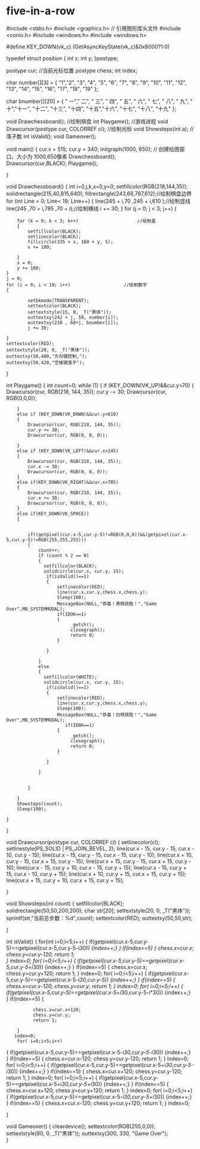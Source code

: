 # five-in-a-row
#include <stdio.h>
#include <graphics.h>      // 引用图形库头文件
#include <conio.h>
#include <windows.h>
#include <windows.h>

#define KEY_DOWN(vk_c) (GetAsyncKeyState(vk_c)&0x8000?1:0)

typedef struct position
{
	int x;
	int y;
}postype;

postype cur;           //当前光标位置
postype chess;
int index;
           

char number[][3] = { "1","2", "3", "4", "5",
"6", "7", "8", "9", "10",
"11", "12", "13", "14", "15",
"16", "17", "18", "19" };

char bnumber[][20] = { "  一","  二", "  三", "  四", "  五", 
"  六", "  七", "  八", "  九", "  十","十一", "十二", 
"十三", "十四", "十五","十六", "十七", "十八", "十九" };

void Drawchessboard();    //绘制棋盘
int Playgame();          //游戏进程
void Drawcursor(postype cur, COLORREF cl);         //绘制光标
void Showsteps(int a);        //落子数
int isValid();
void Gameover();


void main()
{
	cur.x = 515; cur.y = 340;
	initgraph(1000, 650);   // 创建绘图窗口，大小为 1000,650像素
	Drawchessboard();       
	Drawcursor(cur,BLACK);
	Playgame();
 
	
}

void Drawchessboard()
{
	int i=0,j,k,x=0,y=0;
	setfillcolor(RGB(218,144,35));
	solidrectangle(215,40,815,640);
	fillrectangle(243,68,787,612);//绘制棋盘边界
	for (int Line = 0; Line< 19; Line++)
	{
		line(245 + i,70 ,245 + i,610 );//绘制竖线
		line(245 ,70 + i,785 ,70 + i);//绘制横线
		i += 30;
	}
	for (j = 0; j < 3; j++)
	{

		for (k = 0; k < 3; k++)                      //绘制星
		{
			setfillcolor(BLACK);
			setlinecolor(BLACK);
			fillcircle(335 + x, 160 + y, 5);
			x += 180;

		}
		x = 0;
		y += 180;
	}
	j = 0;
	for (i = 0; i < 19; i++)                    //绘制数字
	{
	 
		    setbkmode(TRANSPARENT);
			settextcolor(BLACK);
		    settextstyle(15, 0, _T("黑体"));
			outtextxy(242 + j, 50, number[i]);
			outtextxy(210 , 60+j, bnumber[i]);
			j += 30;
	
	}
	settextcolor(RED);
	settextstyle(20, 0, _T("黑体"));
	outtextxy(50,400,"方向键控制,");
	outtextxy(50,420,"空格键落子");
	

}

int Playgame()
{
	int count=0;
	while (1)
	{
		if (KEY_DOWN(VK_UP)&&cur.y>70)
		{
			Drawcursor(cur, RGB(218, 144, 35));
			cur.y -= 30;
			Drawcursor(cur, RGB(0,0,0));


		}
		else if (KEY_DOWN(VK_DOWN)&&cur.y<610)
		{
			Drawcursor(cur, RGB(218, 144, 35));
			cur.y += 30;
			Drawcursor(cur, RGB(0, 0, 0));

		}
		else if (KEY_DOWN(VK_LEFT)&&cur.x>245)
		{
			Drawcursor(cur, RGB(218, 144, 35));
			cur.x -= 30;
			Drawcursor(cur, RGB(0, 0, 0));
		}
		else if(KEY_DOWN(VK_RIGHT)&&cur.x<785)
		{
			Drawcursor(cur, RGB(218, 144, 35));
			cur.x += 30;
			Drawcursor(cur, RGB(0, 0, 0));
		}
		else if(KEY_DOWN(VK_SPACE))
		{
        
		
			if((getpixel(cur.x-5,cur.y-5)!=RGB(0,0,0))&&(getpixel(cur.x-5,cur.y-5)!=RGB(255,255,255)))
			{
			    count++;
		    	if (count % 2 == 0)
				{
				  setfillcolor(BLACK);
				  solidcircle(cur.x, cur.y, 15);
				   if(isValid()==1)
				   {
					   setlinecolor(RED);
					   line(cur.x,cur.y,chess.x,chess.y);
					   Sleep(100);
					   MessageBox(NULL,"恭喜！黑棋获胜！","Game Over",MB_SYSTEMMODAL);
					   if(IDOK==1)
					   {
						   	_getch();
                        	closegraph(); 
							return 0;
					   }

				   }
		
				}
		    	else
				{
				  setfillcolor(WHITE);
			      solidcircle(cur.x, cur.y, 15);
				   if(isValid()==1)
				   {
					   setlinecolor(RED);
					   line(cur.x,cur.y,chess.x,chess.y);
					   Sleep(100);
					   MessageBox(NULL,"恭喜！白棋获胜！","Game Over",MB_SYSTEMMODAL);
					      if(IDOK==1)
					   {
						   	_getch();
                        	closegraph(); 
							return 0;
					   }

				   }
		
				}
		         
		
			}
			
		}
	    Showsteps(count);
		Sleep(100);
	
	}
}

void Drawcursor(postype cur, COLORREF cl)
{
	setlinecolor(cl);
	setlinestyle(PS_SOLID | PS_JOIN_BEVEL, 2);
	line(cur.x - 15, cur.y - 15, cur.x - 10, cur.y - 15);
	line(cur.x - 15, cur.y - 15, cur.x - 15, cur.y - 10);
	line(cur.x + 10, cur.y - 15, cur.x + 15, cur.y - 15);
	line(cur.x + 15, cur.y - 15, cur.x + 15, cur.y - 10);
	line(cur.x - 15, cur.y + 10, cur.x - 15, cur.y + 15);
	line(cur.x - 15, cur.y + 15, cur.x - 10, cur.y + 15);
	line(cur.x + 10, cur.y + 15, cur.x + 15, cur.y + 15);
	line(cur.x + 15, cur.y + 10, cur.x + 15, cur.y + 15);


}

void Showsteps(int count)
{
    setfillcolor(BLACK);
    solidrectangle(50,50,200,200);
	char str[20];
	settextstyle(20, 0, _T("黑体"));
    sprintf(str,"当前总步数：%d",count);
    settextcolor(RED);
	outtextxy(50,50,str); 

}




int isValid()
{
   for(int i=0;i<5;i++)
   {
	   if(getpixel(cur.x-5,cur.y-5)==getpixel(cur.x-5,cur.y-5-i*30))
	   {index++;}
	}
    if(index==5)
	{
		chess.x=cur.x;
		chess.y=cur.y-120;
		return 1;  
	}
	   index=0;
	    for( i=0;i<5;i++)
   {
	    if(getpixel(cur.x-5,cur.y-5)==getpixel(cur.x-5,cur.y-5+i*30))
	   {index++;}
	}
		if(index==5)
	   {
			chess.x=cur.x;
		    chess.y=cur.y+120;
			return 1;
		}
	   index=0;
	    for( i=0;i<5;i++)
   {
	    if(getpixel(cur.x-5,cur.y-5)==getpixel(cur.x-5-i*30,cur.y-5))
	   {index++;}
	   	}
		 if(index==5)
	   {
			 chess.x=cur.x-120;
		     chess.y=cur.y;
			 return 1;
		 }
	   index=0;
	    for( i=0;i<5;i++)
   {
	    if(getpixel(cur.x-5,cur.y-5)==getpixel(cur.x-5+i*30,cur.y-5-i*30))
	   {index++;}
	   	}
		  if(index==5)
	   {

			  chess.x=cur.x+120;
		      chess.y=cur.y;
			  return 1;
		  
		}
	   index=0;
	    for( i=0;i<5;i++)
   {
	    if(getpixel(cur.x-5,cur.y-5)==getpixel(cur.x-5-i*30,cur.y-5-i*30))
	   {index++;}
	   	}
	   if(index==5)
	   {
		   chess.x=cur.x-120;
		   chess.y=cur.y-120;
		   return 1;
	   }
	   index=0;
	    for( i=0;i<5;i++)
   {
	    if(getpixel(cur.x-5,cur.y-5)==getpixel(cur.x-5+i*30,cur.y-5-i*30))
	   {index++;}
	   	}
		   if(index==5)
	   {
			   chess.x=cur.x+120;
	          chess.y=cur.y-120;
			   return 1;
		   }
	   index=0;
	    for( i=0;i<5;i++)
   {
	    if(getpixel(cur.x-5,cur.y-5)==getpixel(cur.x-5+i*30,cur.y-5+i*30))
	   {index++;}
	}
	   if(index==5)
	   {
		   chess.x=cur.x+120;
	       chess.y=cur.y+120;
		   return 1;
	   }
	   index=0;
	    for( i=0;i<5;i++)
   {
	    if(getpixel(cur.x-5,cur.y-5)==getpixel(cur.x-5-i*30,cur.y-5+i*30))
	   {index++;}
   }
		 if(index==5)
	   {
			 chess.x=cur.x-120;
		     chess.y=cur.y+120;
			 return 1;
		 }
	   index=0;

}

 void Gameover()
 {
	cleardevice();
	settextcolor(RGB(255,0,0));
	settextstyle(80, 0, _T("黑体"));
	outtextxy(300, 330, "Game Over");  
 }
